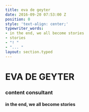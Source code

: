 ```yaml
---
title: eva de geyter
date: 2016-09-20 07:53:00 Z
position: 0
style: 'text-align: center;'
typewriter_words:
- in the end, we all become stories
- stories
- "! "
- "... "
layout: section.typed
---
```


# EVA DE GEYTER

### content consultant


#### <span id="typed">in the end, we all become stories</span>